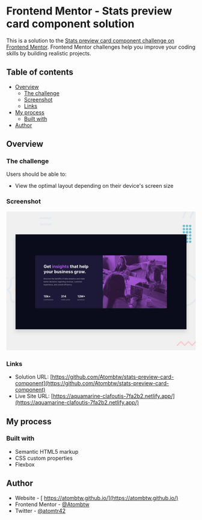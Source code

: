 # Frontend Mentor - Stats preview card component solution

This is a solution to the [Stats preview card component challenge on Frontend Mentor](https://www.frontendmentor.io/challenges/stats-preview-card-component-8JqbgoU62). Frontend Mentor challenges help you improve your coding skills by building realistic projects.

## Table of contents

- [Overview](#overview)
  - [The challenge](#the-challenge)
  - [Screenshot](#screenshot)
  - [Links](#links)
- [My process](#my-process)
  - [Built with](#built-with)
- [Author](#author)

## Overview

### The challenge

Users should be able to:

- View the optimal layout depending on their device's screen size

### Screenshot

![](/design/desktop-preview.jpg)

### Links

- Solution URL: [https://github.com/Atombtw/stats-preview-card-component](https://github.com/Atombtw/stats-preview-card-component)
- Live Site URL: [https://aquamarine-clafoutis-7fa2b2.netlify.app/](https://aquamarine-clafoutis-7fa2b2.netlify.app/)

## My process

### Built with

- Semantic HTML5 markup
- CSS custom properties
- Flexbox

## Author

- Website - [ https://atombtw.github.io/](https://atombtw.github.io/)
- Frontend Mentor - [@Atombtw](https://www.frontendmentor.io/profile/Atombtw)
- Twitter - [@atomtr42](https://twitter.com/atomtr42)
